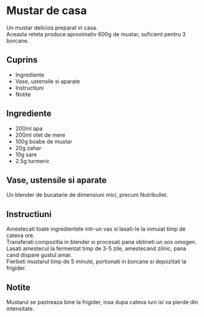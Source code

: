 # Mustar de casa

Un mustar delicios preparat in casa.  
Aceasta reteta produce aproximativ 600g de mustar, suficient pentru 3 borcane.

## Cuprins

- Ingrediente
- Vase, ustensile si aparate
- Instructiuni
- Notite

## Ingrediente

- 200ml apa
- 200ml otet de mere
- 100g boabe de mustar
- 20g zahar
- 10g sare
- 2.5g turmeric

## Vase, ustensile si aparate

Un blender de bucatarie de dimensiuni mici, precum Nutribullet.

## Instructiuni

Amestecati toate ingredientele intr-un vas si lasati-le la inmuiat timp de cateva ore.  
Transferati compozitia in blender si procesati pana obtineti un sos omogen.  
Lasati amestecul la fermentat timp de 3-5 zile, amestecand zilnic, pana cand dispare gustul amar.  
Fierbeti mustarul timp de 5 minute, portionati in borcane si depozitati la frigider.

## Notite

Mustarul se pastreaza bine la frigider, insa dupa cateva luni isi va pierde din intensitate.
